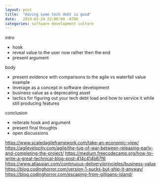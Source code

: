 ```yaml
---
layout: post
title:  "Having some tech debt is good"
date:   2019-02-24 22:00:00 -0700
categories: software development culture
---
```


intro
  - hook
  - reveal value to the user now rather then the end
  - present argument

body
  - present evidence with comparisons to the agile vs waterfall value example
  - leverage as a concept in software development
  - business value as a deprecating asset
  - tactics for figuring out your tech debt load and how to service it while still producing features

conclusion
  - reiterate hook and argument
  - present final thoughts
  - open discussions

https://www.scaledagileframework.com/take-an-economic-view/  
https://agilevelocity.com/agile/the-tug-of-war-between-releasing-early-and-completing-the-project/
https://medium.freecodecamp.org/how-to-write-a-great-technical-blog-post-414c414b67f6
https://www.atlassian.com/continuous-delivery/principles/business-value
https://blog.codinghorror.com/version-1-sucks-but-ship-it-anyway/
https://blog.codinghorror.com/escaping-from-gilligans-island/